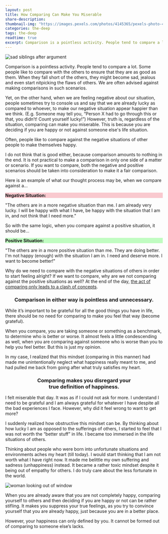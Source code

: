 ```yaml
---
layout: post
title: How Comparing Can Make You Miserable
share-description:
thumbnail-img: "https://images.pexels.com/photos/4145365/pexels-photo-4145365.jpeg"
categories: the-deep
tags: the-deep
readtime: true
excerpt: Comparison is a pointless activity. People tend to compare a lot. Some people like to compare with the others to ensure that they are as good as them. When they fall short of the others, they might become sad, jealous and even start nitpicking the flaws of others. We are often advised against making comparisons in such scenarios.
---
```


![sad siblings after argument](https://images.pexels.com/photos/4145365/pexels-photo-4145365.jpeg)

Comparison is a pointless activity. People tend to compare a lot. Some people like to compare with the others to ensure that they are as good as them. When they fall short of the others, they might become sad, jealous and even start nitpicking the flaws of others. We are often advised against making comparisons in such scenarios.

Yet, on the other hand, when we are feeling negative about our situation, people sometimes try to console us and say that we are already lucky as compared to whoever, to make our negative situation appear happier than we think. (E.g. Someone may tell you, “Person X had to go through this or that, you didn’t! Count yourself lucky!”) However, truth is, regardless of the situation, comparing can make you miserable. This is because you are deciding if you are happy or not against someone else's life situation.

Often, people like to compare against the negative situations of other people to make themselves happy.

I do not think that is good either, because comparison amounts to nothing in the end. It is not practical to make a comparison in only one side of a matter or scenario. If you want to compare, both the negative and positive scenarios should be taken into consideration to make it a fair comparison.

Here is an example of what our thought process may be, when we compare against a...

<div class="flexbox-bord">
  <div style="background-color: #f9c9cf;"><p><b>Negative Situation:</b></p></div>
  <div><p>"The others are in a more negative situation than me. I am already very lucky. I will be happy with what I have, be happy with the situation that I am in, and not think that I need more."</p></div>
</div>

So with the same logic, when you compare against a positive situation, it should be...

<div class="flexbox-bord">
  <div style="background-color: #c0fcc1;"><p><b>Positive Situation:</b></p></div>
  <div><p>"The others are in a more positive situation than me. They are doing better. I'm not happy (enough) with the situation I am in. I need and deserve more. I want to become better!"</p></div>
</div>

Why do we need to compare with the negative situations of others in order to start feeling alright? If we want to compare, why are we not comparing against the positive situations as well? At the end of the day, <u>the act of comparing only leads to a clash of concepts</u>.

<h3 style="text-align:center;">Comparison in either way is pointless and unnecessary.</h3>

While it’s important to be grateful for all the good things you have in life, there should be no need for comparing to make you feel that way (become grateful).

When you compare, you are taking someone or something as a benchmark, to determine who is better or worse. It almost feels a little condescending as well, when you are comparing against someone who is worse than you to help you feel better. But this is just my opinion.

In my case, I realized that this mindset (comparing in this manner) had made me unintentionally neglect what happiness really meant to me, and had pulled me back from going after what truly satisfies my heart.

<h3 style="text-align:center;">Comparing makes you disregard your
<br/>true definition of happiness.</h3>

I felt miserable that day. It was as if I could not ask for more. I understand I need to be grateful and I am always grateful for whatever I have despite all the bad experiences I face. However, why did it feel wrong to want to get more?

I suddenly realized how obstructive this mindset can be. By thinking about how lucky I am as opposed to the sufferings of others, I started to feel that I was not worth the “better stuff” in life. I became too immersed in the life situations of others.

Thinking about people who were born into unfortunate situations and environments aches my heart (till today). I would start thinking that I am not worth what I have right now. It made me belittle my own suffering and sadness (unhappiness) instead. It became a rather toxic mindset despite it being out of empathy for others. I do truly care about the less fortunate in the world.

![woman looking out of window](https://images.pexels.com/photos/1101726/pexels-photo-1101726.jpeg?auto=compress&cs=tinysrgb&w=1260&h=750&dpr=2)

When you are already aware that you are not completely happy, comparing yourself to others and then deciding if you are happy or not can be rather stifling. It makes you suppress your true feelings, as you try to convince yourself that you are already happy, just because you are in a better place.

However, your happiness can only defined by you. It cannot be formed out of comparing to someone else’s lacks.


